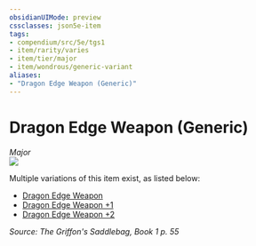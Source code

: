 ```yaml
---
obsidianUIMode: preview
cssclasses: json5e-item
tags:
- compendium/src/5e/tgs1
- item/rarity/varies
- item/tier/major
- item/wondrous/generic-variant
aliases: 
- "Dragon Edge Weapon (Generic)"
---
```

# Dragon Edge Weapon (Generic)
*Major*  
![](https://raw.githubusercontent.com/TheGiddyLimit/homebrew/master/_img/TGS1/Dragon-Edge-Weapon.webp#right)  


Multiple variations of this item exist, as listed below:

- [Dragon Edge Weapon](compendium/items/dragon-edge-weapon-tgs1.md)  
- [Dragon Edge Weapon +1](compendium/items/dragon-edge-weapon-1-tgs1.md)  
- [Dragon Edge Weapon +2](compendium/items/dragon-edge-weapon-2-tgs1.md)  

*Source: The Griffon's Saddlebag, Book 1 p. 55*